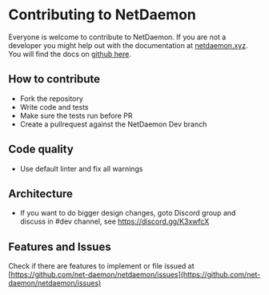 # Contributing to NetDaemon

Everyone is welcome to contribute to NetDaemon. If you are not a developer you might help out with the documentation at [netdaemon.xyz](netdaemon.xyz).
You will find the docs on [github here](https://github.com/net-daemon/docs).

## How to contribute

- Fork the repository
- Write code and tests
- Make sure the tests run before PR
- Create a pullrequest against the NetDaemon Dev branch

## Code quality

- Use default linter and fix all warnings

## Architecture

- If you want to do bigger design changes, goto Discord group and discuss in #dev channel, see https://discord.gg/K3xwfcX

## Features and Issues

Check if there are features to implement or file issued at [https://github.com/net-daemon/netdaemon/issues](https://github.com/net-daemon/netdaemon/issues)
